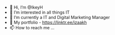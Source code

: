 - 👋 Hi, I’m @IkeyH
- 👀 I’m interested in all things IT
- 🌱 I’m currently a IT and Digital Marketing Manager
- 💞️ My portfolio - https://linktr.ee/izaakh
- 📫 How to reach me ...

<!---
IkeyH/IkeyH is a ✨ special ✨ repository because its `README.md` (this file) appears on your GitHub profile.
You can click the Preview link to take a look at your changes.
--->

